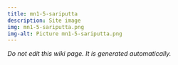 ```yaml
---
title: mn1-5-sariputta
description: Site image
img: mn1-5-sariputta.png
img-alt: Picture mn1-5-sariputta.png
---
```


_Do not edit this wiki page. It is generated automatically._ 

